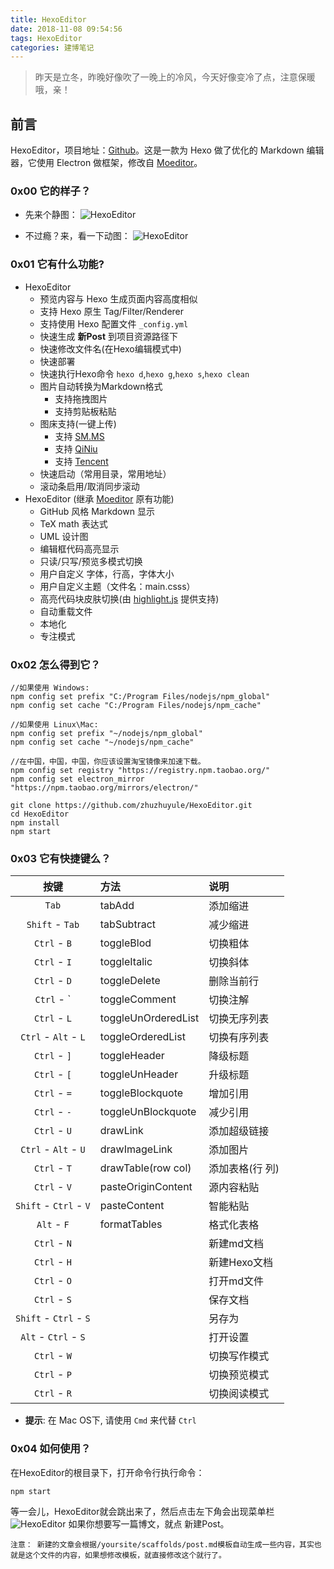 ```yaml
---
title: HexoEditor
date: 2018-11-08 09:54:56
tags: HexoEditor
categories: 建博笔记
---
```


> 昨天是立冬，昨晚好像吹了一晚上的冷风，今天好像变冷了点，注意保暖哦，亲！ 

## 前言
HexoEditor，项目地址：[Github](https://github.com/zhuzhuyule/HexoEditor)。这是一款为 Hexo 做了优化的 Markdown 编辑器，它使用 Electron 做框架，修改自 [Moeditor](https://github.com/Moeditor/Moeditor)。
<!-- more -->
### 0x00 它的样子？

* 先来个静图：
![HexoEditor](https://raw.githubusercontent.com/zhuzhuyule/HexoEditor/master/screenshots/main.png "这就是HexoEditor")

* 不过瘾？来，看一下动图：
![HexoEditor](https://raw.githubusercontent.com/zhuzhuyule/HexoEditor/master/screenshots/gif-tag.gif "还可以吧？")

### 0x01 它有什么功能?
*   HexoEditor
    *   预览内容与 Hexo 生成页面内容高度相似
    *   支持 Hexo 原生 Tag/Filter/Renderer
    *   支持使用 Hexo 配置文件 `_config.yml`
    *   快速生成 **新Post** 到项目资源路径下
    *   快速修改文件名(在Hexo编辑模式中)
    *   快速部署
    *   快速执行Hexo命令 `hexo d`,`hexo g`,`hexo s`,`hexo clean`
    *   图片自动转换为Markdown格式
        *   支持拖拽图片
        *   支持剪贴板粘贴
    *   图床支持(一键上传)
        *   支持 [SM.MS](https://sm.ms/)
        *   支持 [QiNiu](https://portal.qiniu.com/)
        *   支持 [Tencent](https://console.cloud.tencent.com/)
    *   快速启动（常用目录，常用地址）
    *   滚动条启用/取消同步滚动
*   HexoEditor (继承 [Moeditor](https://github.com/Moeditor/Moeditor) 原有功能)
    *   GitHub 风格 Markdown 显示
    *   TeX math 表达式
    *   UML 设计图
    *   编辑框代码高亮显示
    *   只读/只写/预览多模式切换
    *   用户自定义 字体，行高，字体大小
    *   用户自定义主题（文件名：main.csss）
    *   高亮代码块皮肤切换(由 [highlight.js](https://highlightjs.org/) 提供支持)
    *   自动重载文件
    *   本地化
    *   专注模式

### 0x02 怎么得到它？
```
//如果使用 Windows:
npm config set prefix "C:/Program Files/nodejs/npm_global"
npm config set cache "C:/Program Files/nodejs/npm_cache" 

//如果使用 Linux\Mac:
npm config set prefix "~/nodejs/npm_global"
npm config set cache "~/nodejs/npm_cache" 

//在中国，中国，中国，你应该设置淘宝镜像来加速下载。
npm config set registry "https://registry.npm.taobao.org/"
npm config set electron_mirror "https://npm.taobao.org/mirrors/electron/"

git clone https://github.com/zhuzhuyule/HexoEditor.git
cd HexoEditor
npm install
npm start
```

### 0x03 它有快捷键么？
| 按键 | 方法 | 说明 |
| :-: | :-- | :-- |
| `Tab` | tabAdd | 添加缩进 |
| `Shift` - `Tab` | tabSubtract | 减少缩进 |
| `Ctrl` - `B` | toggleBlod | 切换粗体 |
| `Ctrl` - `I` | toggleItalic | 切换斜体 |
| `Ctrl` - `D` | toggleDelete | 删除当前行 |
| `Ctrl` - `   | toggleComment | 切换注解 |
| `Ctrl` - `L` | toggleUnOrderedList | 切换无序列表 |
| `Ctrl` - `Alt` - `L` | toggleOrderedList | 切换有序列表 |
| `Ctrl` - `]` | toggleHeader | 降级标题 |
| `Ctrl` - `[` | toggleUnHeader | 升级标题 |
| `Ctrl` - `=` | toggleBlockquote | 增加引用 |
| `Ctrl` - `-` | toggleUnBlockquote | 减少引用 |
| `Ctrl` - `U` | drawLink | 添加超级链接 |
| `Ctrl` - `Alt` - `U` | drawImageLink | 添加图片 |
| `Ctrl` - `T` | drawTable(row col) | 添加表格(行 列) |
| `Ctrl` - `V` | pasteOriginContent | 源内容粘贴 |
| `Shift` - `Ctrl` - `V` | pasteContent | 智能粘贴 |
| `Alt` - `F` | formatTables | 格式化表格 |
| `Ctrl` - `N` |  | 新建md文档 |
| `Ctrl` - `H` |  | 新建Hexo文档 |
| `Ctrl` - `O` |  | 打开md文件 |
| `Ctrl` - `S` |  | 保存文档 |
| `Shift` - `Ctrl` - `S` |  | 另存为 |
| `Alt` - `Ctrl` - `S` |  | 打开设置 |
| `Ctrl` - `W` |  | 切换写作模式 |
| `Ctrl` - `P` |  | 切换预览模式 |
| `Ctrl` - `R` |  | 切换阅读模式 |

* **提示**: 在 Mac OS下, 请使用 `Cmd` 来代替 `Ctrl`  


### 0x04 如何使用？

在HexoEditor的根目录下，打开命令行执行命令：

```
npm start
```

等一会儿，HexoEditor就会跳出来了，然后点击左下角会出现菜单栏
![HexoEditor](http://pai5cscef.bkt.clouddn.com/如何写好Markdown文章？HexoEditor助你写出一篇好Hexo文章/20180618052712819.png "HexoEditor的菜单栏")
如果你想要写一篇博文，就点 新建Post。

`注意：
新建的文章会根据/yoursite/scaffolds/post.md模板自动生成一些内容，其实也就是这个文件的内容，如果想修改模板，就直接修改这个就行了。
`
